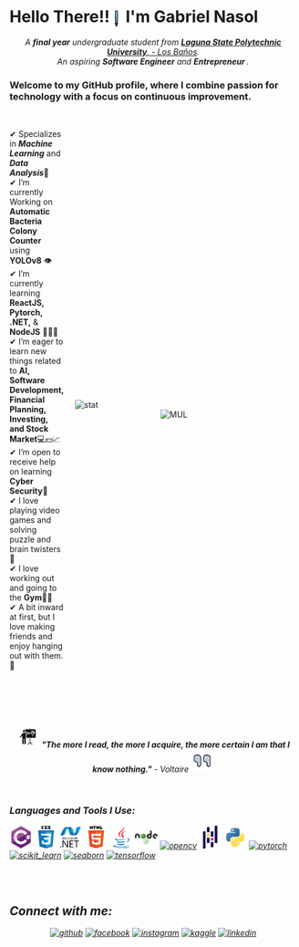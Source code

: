 <h1 align="left">Hello There!!<img 
src="./assets/lightsaber_blue.gif" 
alt="Hello There GIF" 
style="width: 1em; vertical-align: middle;">I'm Gabriel Nasol </h1>

<p align="center">
  <em>
    A <b>final year</b> undergraduate student from 
    <a href="https://www.facebook.com/LSPULBCOfficial"><b>Laguna State Polytechnic University</b>, - Los Baños</a>.<br> An aspiring <b>Software Engineer</b> and <b>Entrepreneur </b>.<br>
  </em>
</p>
<h3 align="left">Welcome to my GitHub profile, where I combine passion for technology with a focus on continuous improvement.</h3><br>

<div style="display: flex; align-items: center;">
  <div style="flex: 1; padding-right: 20px;">
   <style>
    @media (max-width: 600px) {
      div {
        font-size: 12px;
      }
    }
  </style>
    <p>
      ✔ Specializes in <em><strong>Machine Learning</strong></em> and <em><strong>Data Analysis</strong></em>🤖 <br>
      ✔ I’m currently Working on <strong>Automatic Bacteria Colony Counter</strong> using <strong>YOLOv8</strong> 👁<br>
      ✔ I’m currently learning <strong>ReactJS, Pytorch, .NET,</strong> &amp; <strong>NodeJS</strong> 👨🏻‍💻<br>
      ✔ I’m eager to learn new things related to <strong>AI, Software Development, Financial Planning, Investing, and Stock Market</strong>💻💵📈<br>
      ✔ I’m open to receive help on learning <strong>Cyber Security</strong>🤗<br>
      ✔ I love playing video games and solving puzzle and brain twisters</a>🤯<br>
      ✔ I love working out and going to the <strong>Gym</strong>💪🏻<br>
      ✔ A bit inward at first, but I love making friends and enjoy hanging out with them.🤝<br><br><br>
    </p>
  </div>
  <div style="display: flex; flex-direction: column; align-items: self-end;">
    <img width="400px" 
      alt="stat" 
      src="https://github-readme-streak-stats.herokuapp.com/?user=nasolgabriel&theme=highcontrast&hide_border=true"/>
    <img width="250px" 
      alt="MUL" 
      src="https://github-readme-stats.vercel.app/api/top-langs/?username=nasolgabriel&theme=highcontrast&hide_border=true&include_all_commits=true&count_private=true&layout=compact"/>
  </div><style>
  @media (max-width: 600px) {
    div {
      align-items: center !important;
    }
  }
  </style>
</div>
<br>
<br>
<p align="center">
  <img src="./assets/Training.gif" width="40"> <b><i>"The more I read, the more I acquire, the more certain I am that I know nothing."</b>
  <em><i> - Voltaire</em></i>  
  <img src="./assets/Quote.gif" width="40">
</p>
<br>
<h3 align="left">Languages and Tools I Use:</h3>
<p align="left">
  <a href="https://www.w3schools.com/cs/" target="_blank" rel="noreferrer">
    <img src="https://raw.githubusercontent.com/devicons/devicon/master/icons/csharp/csharp-original.svg" alt="csharp" width="40" height="40"/></a>
  <a href="https://www.w3schools.com/css/" target="_blank" rel="noreferrer">
    <img src="https://raw.githubusercontent.com/devicons/devicon/master/icons/css3/css3-original-wordmark.svg" alt="css3" width="40" height="40"/></a>
  <a href="https://dotnet.microsoft.com/" target="_blank" rel="noreferrer">
    <img src="https://raw.githubusercontent.com/devicons/devicon/master/icons/dot-net/dot-net-original-wordmark.svg" alt="dotnet" width="40" height="40"/></a>
  <a href="https://www.w3.org/html/" target="_blank" rel="noreferrer">
    <img src="https://raw.githubusercontent.com/devicons/devicon/master/icons/html5/html5-original-wordmark.svg" alt="html5" width="40" height="40"/></a>
  <a href="https://www.java.com" target="_blank" rel="noreferrer">
    <img src="https://raw.githubusercontent.com/devicons/devicon/master/icons/java/java-original.svg" alt="java" width="40" height="40"/></a>
  <a href="https://nodejs.org" target="_blank" rel="noreferrer">
    <img src="https://raw.githubusercontent.com/devicons/devicon/master/icons/nodejs/nodejs-original-wordmark.svg" alt="nodejs" width="40" height="40"/></a>
  <a href="https://opencv.org/" target="_blank" rel="noreferrer">
    <img src="https://www.vectorlogo.zone/logos/opencv/opencv-icon.svg" alt="opencv" width="40" height="40"/></a>
  <a href="https://pandas.pydata.org/" target="_blank" rel="noreferrer">
    <img src="https://raw.githubusercontent.com/devicons/devicon/2ae2a900d2f041da66e950e4d48052658d850630/icons/pandas/pandas-original.svg" alt="pandas" width="40" height="40"/></a>
  <a href="https://www.python.org" target="_blank" rel="noreferrer">
    <img src="https://raw.githubusercontent.com/devicons/devicon/master/icons/python/python-original.svg" alt="python" width="40" height="40"/></a>
  <a href="https://pytorch.org/" target="_blank" rel="noreferrer">
    <img src="https://www.vectorlogo.zone/logos/pytorch/pytorch-icon.svg" alt="pytorch" width="40" height="40"/></a>
  <a href="https://scikit-learn.org/" target="_blank" rel="noreferrer">
    <img src="https://upload.wikimedia.org/wikipedia/commons/0/05/Scikit_learn_logo_small.svg" alt="scikit_learn" width="40" height="40"/></a>
  <a href="https://seaborn.pydata.org/" target="_blank" rel="noreferrer">
    <img src="https://seaborn.pydata.org/_images/logo-mark-lightbg.svg" alt="seaborn" width="40" height="40"/></a>
  <a href="https://www.tensorflow.org" target="_blank" rel="noreferrer">
    <img src="https://www.vectorlogo.zone/logos/tensorflow/tensorflow-icon.svg" alt="tensorflow" width="40" height="40"/></a>
</p>
<br>
<br>
<h2 align="left">Connect with me:</h2>
<div align="center">
  <a href="https://github.com/nasolgabriel" target="_blank">
  <img src="https://img.shields.io/badge/github-%2324292e.svg?&style=for-the-badge&logo=github&logoColor=white" alt=github style="margin-bottom: 5px;" /></a>
  <a href="https://www.facebook.com/gabriel.nasol/" target="_blank">
  <img src=https://img.shields.io/badge/facebook-%232E87FB.svg?&style=for-the-badge&logo=facebook&logoColor=white alt=facebook style="margin-bottom: 5px;" /></a>
  <a href="https://www.instagram.com/gabb_gabbo/" target="_blank">
  <img src=https://img.shields.io/badge/instagram-%23000000.svg?&style=for-the-badge&logo=instagram&logoColor=Pink alt=instagram style="margin-bottom: 5px;" /></a>
  <a href="https://www.kaggle.com/gabrielnasol" target="_blank">
  <img src=https://img.shields.io/badge/kaggle-%2344BAE8.svg?&style=for-the-badge&logo=kaggle&logoColor=white alt=kaggle style="margin-bottom: 5px;" /></a>
  <a href="https://www.linkedin.com/in/gabriel-nasol-347520307/" target="_blank">
  <img src=https://img.shields.io/badge/linkedin-%231E77B5.svg?&style=for-the-badge&logo=linkedin&logoColor=white alt=linkedin style="margin-bottom: 5px;" /></a>  
</div>  
<p align="left"></p>
